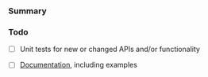 <!-- Thank you for helping us to improve most.js!  Please provide as much information as possible below -->

### Summary

<!-- Give a short summary of the goal of your PR -->

### Todo

- [ ] Unit tests for new or changed APIs and/or functionality
- [ ] [Documentation](https://github.com/cujojs/most/blob/master/docs/api.md), including examples

